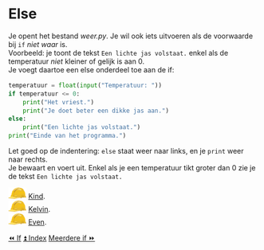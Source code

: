 Else
====

Je opent het bestand _weer.py_. Je wil ook iets uitvoeren
als de voorwaarde bij `if` *niet waar* is.\
Voorbeeld: je toont de tekst `Een lichte jas volstaat.` enkel als de
temperatuur *niet* kleiner of gelijk is aan 0.\
Je voegt daartoe een else onderdeel toe aan de if:

```python
temperatuur = float(input("Temperatuur: "))
if temperatuur <= 0:
    print("Het vriest.")
    print("Je doet beter een dikke jas aan.")
else:
    print("Een lichte jas volstaat.")
print("Einde van het programma.")
```

Let goed op de indentering: `else` staat weer naar links, en je `print`
weer naar rechts.\
Je bewaart en voert uit. Enkel als je een temperatuur tikt groter dan 0
zie je de tekst `Een lichte jas volstaat.`

![image](images/hardhat.png) [Kind](/taken/kind.html).\
![image](images/hardhat.png) [Kelvin](/taken/kelvin.html).\
![image](images/hardhat.png) [Even](/taken/even.html).

<a class="btn" href="./11_if.html">&#9194; If</a>
<a class="btn" href="./index.html">&#9195; Index</a>
<a class="btn" href="./13_meerdereif.html">Meerdere if &#9193;</a>
